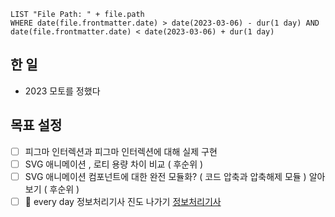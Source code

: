 ```dataview
LIST "File Path: " + file.path
WHERE date(file.frontmatter.date) > date(2023-03-06) - dur(1 day) AND date(file.frontmatter.date) < date(2023-03-06) + dur(1 day)
```

## 한 일

- 2023 모토를 정했다

## 목표 설정

- [ ] 피그마 인터렉션과 피그마 인터렉션에 대해 실제 구현
- [ ] SVG 애니메이션 , 로티 용량 차이 비교 ( 후순위 )
- [ ] SVG 애니메이션 컴포넌트에 대한 완전 모듈화? ( 코드 압축과 압축해제 모듈 ) 알아보기 ( 후순위 )
- [ ] 🔁 every day 정보처리기사 진도 나가기 [정보처리기사](obsidian://open?vault=%EC%A0%95%EB%B3%B4%EC%B2%98%EB%A6%AC%EA%B8%B0%EC%82%AC-%EC%98%B5%EC%8B%9C%EB%94%94%EC%96%B8&file=daily-notes%2Fdaily-notes)
